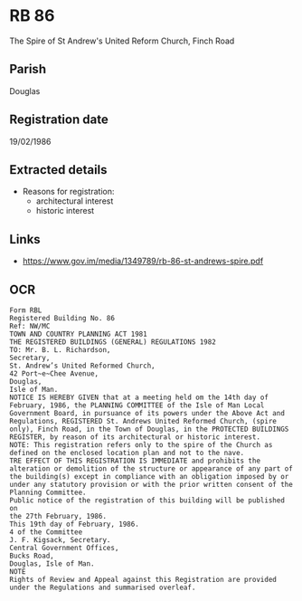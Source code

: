 # RB 86

The Spire of St Andrew's United Reform Church, Finch Road

## Parish
Douglas

## Registration date
19/02/1986

## Extracted details
* Reasons for registration:
  - architectural interest
  - historic interest


## Links
- https://www.gov.im/media/1349789/rb-86-st-andrews-spire.pdf

## OCR
```
Form RBL
Registered Building No. 86
Ref: NW/MC
TOWN AND COUNTRY PLANNING ACT 1981
THE REGISTERED BUILDINGS (GENERAL) REGULATIONS 1982
TO: Mr. B. L. Richardson,
Secretary,
St. Andrew’s United Reformed Church,
42 Port~e~Chee Avenue,
Douglas,
Isle of Man.
NOTICE IS HEREBY GIVEN that at a meeting held om the 14th day of
February, 1986, the PLANNING COMMITTEE of the Isle of Man Local
Government Board, in pursuance of its powers under the Above Act and
Regulations, REGISTERED St. Andrews United Reformed Church, (spire
only), Finch Road, in the Town of Douglas, in the PROTECTED BUILDINGS
REGISTER, by reason of its architectural or historic interest.
NOTE: This registration refers only to the spire of the Church as
defined on the enclosed location plan and not to the nave.
TRE EFFECT OF THIS REGISTRATION IS IMMEDIATE and prohibits the
alteration or demolition of the structure or appearance of any part of
the building(s) except in compliance with an obligation imposed by or
under any statutory provision or with the prior written consent of the
Planning Committee.
Public notice of the registration of this building will be published on
the 27th February, 1986.
This 19th day of February, 1986.
4 of the Committee
J. F. Kigsack, Secretary.
Central Government Offices,
Bucks Road,
Douglas, Isle of Man.
NOTE
Rights of Review and Appeal against this Registration are provided
under the Regulations and summarised overleaf.
```
